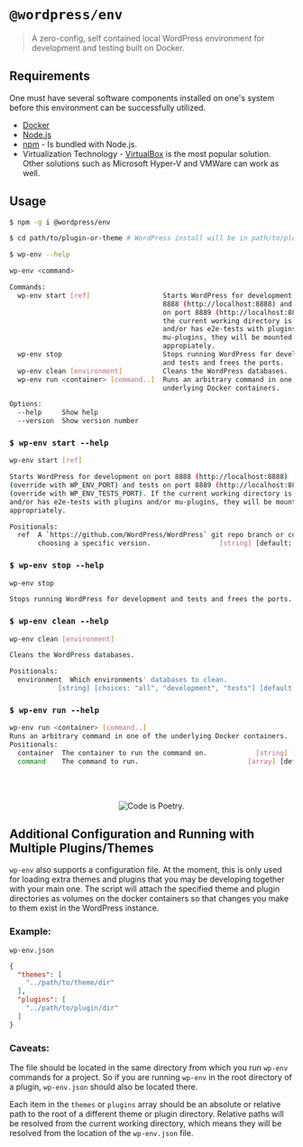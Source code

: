 # `@wordpress/env`

> A zero-config, self contained local WordPress environment for development and testing built on Docker.

## Requirements
One must have several software components installed on one's system before this environment can be successfully utilized.
* [Docker](https://www.docker.com/)
* [Node.js](https://nodejs.org/)
* [npm](https://www.npmjs.com/) - Is bundled with Node.js.
* Virtualization Technology - [VirtualBox](https://www.virtualbox.org/) is the most popular solution. Other solutions such as Microsoft Hyper-V and VMWare can work as well.

## Usage

```sh
$ npm -g i @wordpress/env

$ cd path/to/plugin-or-theme # WordPress install will be in path/to/plugin-or-theme-wordpress.

$ wp-env --help

wp-env <command>

Commands:
  wp-env start [ref]                  Starts WordPress for development on port
                                      8888 (​http://localhost:8888​) and tests
                                      on port 8889 (​http://localhost:8889​). If
                                      the current working directory is a plugin
                                      and/or has e2e-tests with plugins and/or
                                      mu-plugins, they will be mounted
                                      appropiately.
  wp-env stop                         Stops running WordPress for development
                                      and tests and frees the ports.
  wp-env clean [environment]          Cleans the WordPress databases.
  wp-env run <container> [command..]  Runs an arbitrary command in one of the
                                      underlying Docker containers.

Options:
  --help     Show help                                                 [boolean]
  --version  Show version number                                       [boolean]
```

### `$ wp-env start --help`

```sh
wp-env start [ref]

Starts WordPress for development on port 8888 (​http://localhost:8888​)
(override with WP_ENV_PORT) and tests on port 8889 (​http://localhost:8889​)
(override with WP_ENV_TESTS_PORT). If the current working directory is a plugin
and/or has e2e-tests with plugins and/or mu-plugins, they will be mounted
appropriately.

Positionals:
  ref  A `https://github.com/WordPress/WordPress` git repo branch or commit for
       choosing a specific version.                 [string] [default: "master"]
```

### `$ wp-env stop --help`

```sh
wp-env stop

Stops running WordPress for development and tests and frees the ports.
```

### `$ wp-env clean --help`

```sh
wp-env clean [environment]

Cleans the WordPress databases.

Positionals:
  environment  Which environments' databases to clean.
            [string] [choices: "all", "development", "tests"] [default: "tests"]
```

### `$ wp-env run --help`

```sh
wp-env run <container> [command..]
Runs an arbitrary command in one of the underlying Docker containers.
Positionals:
  container  The container to run the command on.            [string] [required]
  command    The command to run.                           [array] [default: []]
```

<br/><br/><p align="center"><img src="https://s.w.org/style/images/codeispoetry.png?1" alt="Code is Poetry." /></p>

## Additional Configuration and Running with Multiple Plugins/Themes

`wp-env` also supports a configuration file. At the moment, this is only used for loading extra themes and plugins that you may be developing together with your main one. The script will attach the specified theme and plugin directories as volumes on the docker containers so that changes you make to them exist in the WordPress instance.

### Example:

`wp-env.json`
```json
{
  "themes": [
    "../path/to/theme/dir"
  ],
  "plugins": [
    "../path/to/plugin/dir"
  ]
}
```

### Caveats:

The file should be located in the same directory from which you run `wp-env` commands for a project. So if you are running `wp-env` in the root directory of a plugin, `wp-env.json` should also be located there. 

Each item in the `themes` or `plugins` array should be an absolute or relative path to the root of a different theme or plugin directory. Relative paths will be resolved from the current working directory, which means they will be resolved from the location of the `wp-env.json` file.
